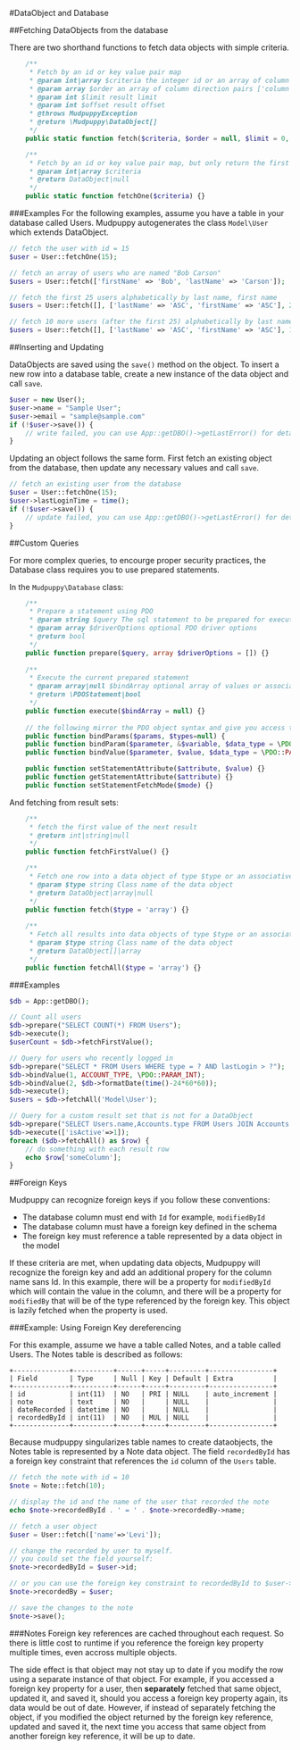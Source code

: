 #DataObject and Database

##Fetching DataObjects from the database

There are two shorthand functions to fetch data objects with simple criteria. 

```php
	/**
	 * Fetch by an id or key value pair map
	 * @param int|array $criteria the integer id or an array of column value pairs
	 * @param array $order an array of column direction pairs ['column'=>'ASC']
	 * @param int $limit result limit
	 * @param int $offset result offset
	 * @throws MudpuppyException
	 * @return \Mudpuppy\DataObject[]
	 */
	public static function fetch($criteria, $order = null, $limit = 0, $offset = 0) {}

	/**
	 * Fetch by an id or key value pair map, but only return the first result or null
	 * @param int|array $criteria
	 * @return DataObject|null
	 */
	public static function fetchOne($criteria) {}
```

###Examples
For the following examples, assume you have a table in your database called Users. Mudpuppy autogenerates the class `Model\User` which extends DataObject.

```php
// fetch the user with id = 15
$user = User::fetchOne(15);

// fetch an array of users who are named "Bob Carson"
$users = User::fetch(['firstName' => 'Bob', 'lastName' => 'Carson']);

// fetch the first 25 users alphabetically by last name, first name
$users = User::fetch([], ['lastName' => 'ASC', 'firstName' => 'ASC'], 25);

// fetch 10 more users (after the first 25) alphabetically by last name, first name
$users = User::fetch([], ['lastName' => 'ASC', 'firstName' => 'ASC'], 10, 25);
```

##Inserting and Updating

DataObjects are saved using the `save()` method on the object. To insert a new row into a database table, create a new instance of the data object and call `save`.

```php
$user = new User();
$user->name = "Sample User";
$user->email = "sample@sample.com"
if (!$user->save()) {
	// write failed, you can use App::getDBO()->getLastError() for details if necessary}
```

Updating an object follows the same form. First fetch an existing object from the database, then update any necessary values and call `save`.

```php
// fetch an existing user from the database
$user = User::fetchOne(15);
$user->lastLoginTime = time();
if (!$user->save()) {
	// update failed, you can use App::getDBO()->getLastError() for details if necessary}
```

##Custom Queries

For more complex queries, to encourge proper security practices, the Database class requires you to use prepared statements.

In the `Mudpuppy\Database` class:

```php
	/**
	 * Prepare a statement using PDO
	 * @param string $query The sql statement to be prepared for execution
	 * @param array $driverOptions optional PDO driver options
	 * @return bool
	 */
	public function prepare($query, array $driverOptions = []) {}
	
	/**
	 * Execute the current prepared statement
	 * @param array|null $bindArray optional array of values or associative array of [named parameter => value] to bind
	 * @return \PDOStatement|bool
	 */
	public function execute($bindArray = null) {}
	
	// the following mirror the PDO object syntax and give you access to the PDO statement
	public function bindParams($params, $types=null) {
	public function bindParam($parameter, &$variable, $data_type = \PDO::PARAM_STR, $length = null, $driver_options = null) {}
	public function bindValue($parameter, $value, $data_type = \PDO::PARAM_STR) {}

	public function setStatementAttribute($attribute, $value) {}
	public function getStatementAttribute($attribute) {}
	public function setStatementFetchMode($mode) {}
```

And fetching from result sets:

```php
	/**
	 * fetch the first value of the next result
	 * @return int|string|null
	 */
	public function fetchFirstValue() {}

	/**
	 * Fetch one row into a data object of type $type or an associative array
	 * @param $type string Class name of the data object
	 * @return DataObject|array|null
	 */
	public function fetch($type = 'array') {}
	
	/**
	 * Fetch all results into data objects of type $type or an associative array
	 * @param $type string Class name of the data object
	 * @return DataObject[]|array
	 */
	public function fetchAll($type = 'array') {}
```

###Examples

```php
$db = App::getDBO();

// Count all users
$db->prepare("SELECT COUNT(*) FROM Users");
$db->execute();
$userCount = $db->fetchFirstValue();

// Query for users who recently logged in
$db->prepare("SELECT * FROM Users WHERE type = ? AND lastLogin > ?");
$db->bindValue(1, ACCOUNT_TYPE, \PDO::PARAM_INT);
$db->bindValue(2, $db->formatDate(time()-24*60*60));
$db->execute();
$users = $db->fetchAll('Model\User');

// Query for a custom result set that is not for a DataObject
$db->prepare("SELECT Users.name,Accounts.type FROM Users JOIN Accounts  ON Accounts.userId = Users.id WHERE Users.active=:isActive ORDER BY Users.name ASC LIMIT 10");
$db->execute(['isActive'=>1]);
foreach ($db->fetchAll() as $row) {
	// do something with each result row
	echo $row['someColumn'];}
```

##Foreign Keys

Mudpuppy can recognize foreign keys if you follow these conventions: 

- The database column must end with `Id` for example, `modifiedById`
- The database column must have a foreign key defined in the schema
- The foreign key must reference a table represented by a data object in the model

If these criteria are met, when updating data objects, Mudpuppy will recognize the foreign key and add an additional propery for the column name sans Id. In this example, there will be a property for `modifiedById` which will contain the value in the column, and there will be a property for `modifiedBy` that will be of the type referenced by the foreign key. This object is lazily fetched when the property is used.

###Example: Using Foreign Key dereferencing

For this example, assume we have a table called Notes, and a table called Users. The Notes table is described as follows:

```
+--------------+----------+------+-----+---------+----------------+
| Field        | Type     | Null | Key | Default | Extra          |
+--------------+----------+------+-----+---------+----------------+
| id           | int(11)  | NO   | PRI | NULL    | auto_increment |
| note         | text     | NO   |     | NULL    |                |
| dateRecorded | datetime | NO   |     | NULL    |                |
| recordedById | int(11)  | NO   | MUL | NULL    |                |
+--------------+----------+------+-----+---------+----------------+
```

Because mudpuppy singularizes table names to create dataobjects, the Notes table is represented by a Note data object. The field `recordedById` has a foreign key constraint that references the `id` column of the `Users` table.

```php
// fetch the note with id = 10
$note = Note::fetch(10);

// display the id and the name of the user that recorded the note
echo $note->recordedById . ' = ' . $note->recordedBy->name;

// fetch a user object
$user = User::fetch(['name'=>'Levi']);

// change the recorded by user to myself. 
// you could set the field yourself:
$note->recordedById = $user->id;

// or you can use the foreign key constraint to recordedById to $user->id
$note->recordedBy = $user;

// save the changes to the note
$note->save();
```

###Notes
Foreign key references are cached throughout each request. So there is little cost to runtime if you reference the foreign key property multiple times, even accross multiple objects.

The side effect is that object may not stay up to date if you modify the row using a separate instance of that object. For example, if you accessed a foreign key property for a user, then **separately** fetched that same object, updated it, and saved it, should you access a foreign key property again, its data would be out of date. However, if instead of separately fetching the object, if you modified the object returned by the foreign key reference, updated and saved it, the next time you access that same object from another foreign key reference, it will be up to date.